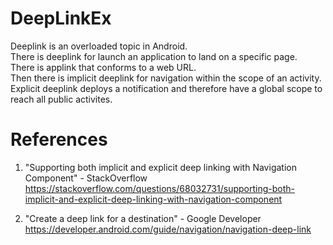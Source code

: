 # DeepLinkEx

Deeplink is an overloaded topic in Android. \
There is deeplink for launch an application to land on a specific page. \
There is applink that conforms to a web URL. \
Then there is implicit deeplink for navigation within the scope of an activity. \
Explicit deeplink deploys a notification and therefore have a global scope to reach all public activites.

# References

1. "Supporting both implicit and explicit deep linking with Navigation Component" - StackOverflow \
https://stackoverflow.com/questions/68032731/supporting-both-implicit-and-explicit-deep-linking-with-navigation-component

2. "Create a deep link for a destination" - Google Developer \
https://developer.android.com/guide/navigation/navigation-deep-link
